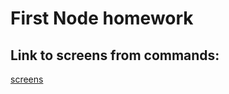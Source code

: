 # First Node homework

## Link to screens from commands:

[screens](https://monosnap.com/list/646fda41a41b9cd113b2a088)